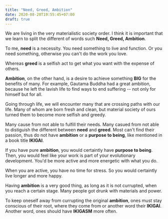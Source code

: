 ```yaml
---
title: "Need, Greed, Ambition"
date: 2020-08-20T19:55:45+07:00
draft: true
---
```


We are living in the very materialistic society order. I think it is important that we learn to split the different of words such __Need, Greed, Ambition__.

To me, __need__ is a necessity. You need something to live and function. Or you need something, otherwise you can't do the work you love. 

Whereas __greed__ is a selfish act to get what you want with the expense of others.

__Ambition__, on the other hand, is a desire to achieve something __BIG__ for the benefits of many. For example, Gautama Buddha had a great ambition, because he left the lavish life to find ways to end suffering -- not only for himself but for all.

Going through life, we will encounter many that are crossing paths with our life. Many of whom are born fresh and clean, but material society of ours turned them to become more selfish and greedy. 

Many cause from not able to fulfill their needs. Many casued from not able to distiguish the different between __need__ and __greed__. Most can't find their passion, thus do not have __ambition__ or a __purpose to being__, like mentioned in a book title __IKIGAI__. 

If you have pure __ambition__, you would certaintly have __purpose to being__. Then, you would feel like your work is part of your evolutionary development. You'd be more active and more energetic with what you do. 

When you are active, you have no time for stress. So you would certaintly live longer and more happy.

Having __ambition__ is a very good thing, as long as it is not currupted, when you reach a certain stage. Many people got drunk with materials and power.

To keep oneself away from currupting the original __ambition__, ones must stay conscious of their root, where they come from or another word their __IKIGAI__. Another word, ones should have __IKIGASM__ more often. 
